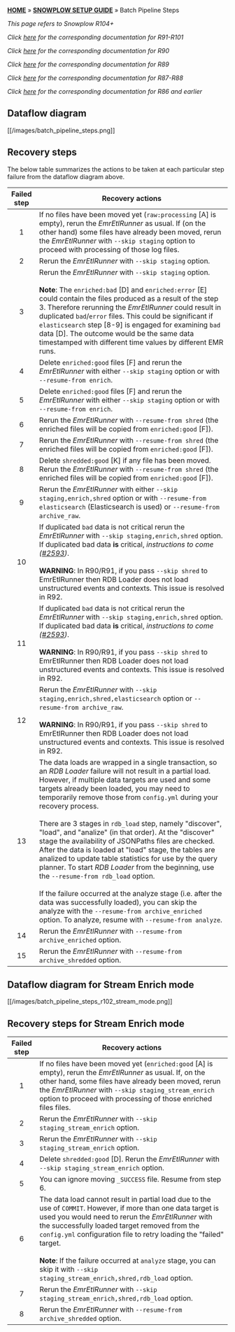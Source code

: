 [**HOME**](Home) » [**SNOWPLOW SETUP GUIDE**](Setting-up-Snowplow) » Batch Pipeline Steps

*This page refers to Snowplow R104+*

*Click [here](Batch-pipeline-steps-r91) for the corresponding documentation for R91-R101*

*Click [here](Batch-pipeline-steps-r90) for the corresponding documentation for R90*

*Click [here](Batch-pipeline-steps-r89) for the corresponding documentation for R89*

*Click [here](Batch-pipeline-steps-r87) for the corresponding documentation for R87-R88*

*Click [here](Batch-pipeline-steps-r86) for the corresponding documentation for R86 and earlier*

## Dataflow diagram

[[/images/batch_pipeline_steps.png]]

## Recovery steps

The below table summarizes the actions to be taken at each particular step failure from the dataflow diagram above.

Failed step | Recovery actions
:---:|---
 1 | If no files have been moved yet (`raw:processing` [A] is empty), rerun the *EmrEtlRunner* as usual. If (on the other hand) some files have already been moved, rerun the *EmrEtlRunner* with `--skip staging` option to proceed with processing of those log files.
 2 | Rerun the *EmrEtlRunner* with `--skip staging` option.|
 3 | Rerun the *EmrEtlRunner* with `--skip staging` option.<br><br>**Note**: The `enriched:bad` [D] and `enriched:error` [E] could contain the files produced as a result of the step 3. Therefore rerunning the *EmrEtlRunner* could result in duplicated `bad`/`error` files. This could be significant if `elasticsearch` step [8-9] is engaged for examining `bad` data [D]. The outcome would be the same data timestamped with different time values by different EMR runs.
 4 | Delete `enriched:good` files [F] and rerun the *EmrEtlRunner* with either `--skip staging` option or with `--resume-from enrich`.
 5 | Delete `enriched:good` files [F] and rerun the *EmrEtlRunner* with either `--skip staging` option or with `--resume-from enrich`.
 6 | Rerun the *EmrEtlRunner* with `--resume-from shred` (the enriched files will be copied from `enriched:good` [F]).
 7 | Rerun the *EmrEtlRunner* with `--resume-from shred` (the enriched files will be copied from `enriched:good` [F]).
 8 | Delete `shredded:good` [K] if any file has been moved. Rerun the *EmrEtlRunner* with `--resume-from shred` (the enriched files will be copied from `enriched:good` [F]).
 9 | Rerun the *EmrEtlRunner* with either `--skip staging,enrich,shred` option or with `--resume-from elasticsearch` (Elasticsearch is used) or `--resume-from archive_raw`.
 10 | If duplicated `bad` data is not critical rerun the *EmrEtlRunner* with `--skip staging,enrich,shred` option. If duplicated bad data **is** critical, *instructions to come ([#2593](https://github.com/snowplow/snowplow/issues/2593))*.<br><br>**WARNING**: In R90/R91, if you pass `--skip shred` to EmrEtlRunner then RDB Loader does not load unstructured events and contexts. This issue is resolved in R92.
 11 | If duplicated `bad` data is not critical rerun the *EmrEtlRunner* with `--skip staging,enrich,shred` option. If duplicated bad data **is** critical, *instructions to come ([#2593](https://github.com/snowplow/snowplow/issues/2593))*.<br><br>**WARNING**: In R90/R91, if you pass `--skip shred` to EmrEtlRunner then RDB Loader does not load unstructured events and contexts. This issue is resolved in R92.
 12 | Rerun the *EmrEtlRunner* with `--skip staging,enrich,shred,elasticsearch` option or `--resume-from archive_raw`.<br><br>**WARNING**: In R90/R91, if you pass `--skip shred` to EmrEtlRunner then RDB Loader does not load unstructured events and contexts. This issue is resolved in R92.
 13 | The data loads are wrapped in a single transaction, so an *RDB Loader* failure will not result in a partial load. However, if multiple data targets are used and some targets already been loaded, you may need to temporarily remove those from `config.yml` during your recovery process.<br><br>There are 3 stages in `rdb_load` step, namely "discover", "load", and "analize" (in that order). At the "discover" stage the availability of JSONPaths files are checked. After the data is loaded at "load" stage, the tables are analized to update table statistics for use by the query planner. To start *RDB Loader* from the beginning, use the `--resume-from rdb_load` option.<br><br>If the failure occurred at the analyze stage (i.e. after the data was successfully loaded), you can skip the analyze with the `--resume-from archive_enriched` option. To analyze, resume with `--resume-from analyze`.
 14 | Rerun the *EmrEtlRunner* with `--resume-from archive_enriched` option.
 15 | Rerun the *EmrEtlRunner* with `--resume-from archive_shredded` option.

## Dataflow diagram for Stream Enrich mode

[[/images/batch_pipeline_steps_r102_stream_mode.png]]

## Recovery steps for Stream Enrich mode

Failed step | Recovery actions
:---:|---
 1 | If no files have been moved yet (`enriched:good` [A] is empty), rerun the *EmrEtlRunner* as usual. If, on the other hand, some files have already been moved, rerun the *EmrEtlRunner* with `--skip staging_stream_enrich` option to proceed with processing of those enriched files files.
 2 | Rerun the *EmrEtlRunner* with `--skip staging_stream_enrich` option.
 3 | Rerun the *EmrEtlRunner* with `--skip staging_stream_enrich` option.
 4 | Delete `shredded:good` [D]. Rerun the *EmrEtlRunner* with `--skip staging_stream_enrich` option.
 5 | You can ignore moving `_SUCCESS` file. Resume from step 6.
 6 | The data load cannot result in partial load due to the use of `COMMIT`. However, if more than one data target is used you would need to rerun the *EmrEtlRunner* with the successfully loaded target removed from the `config.yml` configuration file to retry loading the "failed" target.<br><br>**Note**: If the failure occurred at `analyze` stage, you can skip it with `--skip staging_stream_enrich,shred,rdb_load` option.
 7 | Rerun the *EmrEtlRunner* with `--skip staging_stream_enrich,shred,rdb_load` option.
 8 | Rerun the *EmrEtlRunner* with `--resume-from archive_shredded` option.

 [r102-shred-bug]: https://github.com/snowplow/snowplow/issues/3722
